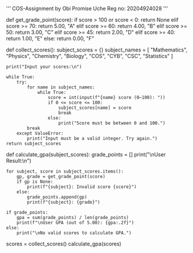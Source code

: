 ''' 
    COS-Assignment by Obi Promise Uche
    Reg no: 20204924028
'''

def get_grade_point(score):
    if score > 100 or score < 0:
        return None
    elif score >= 70:
        return 5.00, "A"
    elif score >= 60:
        return 4.00, "B"
    elif score >= 50:
        return 3.00, "C"
    elif score >= 45:
        return 2.00, "D"
    elif score >= 40:
        return 1.00, "E"
    else:
        return 0.00, "F"

def collect_scores():
    subject_scores = {}
    subject_names = [
        "Mathematics", "Physics", "Chemistry", "Biology",
        "COS", "CYB", "CSC", "Statistics"
    ]

    print("Input your scores:\n")

    while True:
        try:
            for name in subject_names:
                while True:
                    score = int(input(f"{name} score (0–100): "))
                    if 0 <= score <= 100:
                        subject_scores[name] = score
                        break
                    else:
                        print("Score must be between 0 and 100.")
            break
        except ValueError:
            print("Input must be a valid integer. Try again.")
    return subject_scores

def calculate_gpa(subject_scores):
    grade_points = []
    print("\nUser Result:\n")

    for subject, score in subject_scores.items():
        gp, grade = get_grade_point(score)
        if gp is None:
            print(f"{subject}: Invalid score {score}")
        else:
            grade_points.append(gp)
            print(f"{subject}: {grade}")

    if grade_points:
        gpa = sum(grade_points) / len(grade_points)
        print(f"\nUser GPA (out of 5.00): {gpa:.2f}")
    else:
        print("\nNo valid scores to calculate GPA.")


scores = collect_scores()
calculate_gpa(scores)
